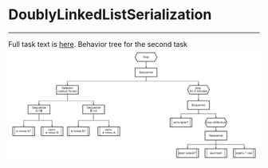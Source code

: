 # DoublyLinkedListSerialization

----------

Full task text is [here](task.pdf).
Behavior tree for the second task
![bhvTree.png](bhvTree.png)

